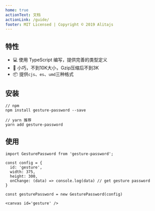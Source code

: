 ```yaml
---
home: true
actionText: 文档
actionLink: /guide/
footer: MIT Licensed | Copyright © 2019 Alitajs
---
```


## 特性

- 💻 使用 TypeScript 编写，提供完善的类型定义
- 🚀 小巧，不到10K大小，Gzip压缩后不到3K
- 📦 提供`cjs`、`es`、`umd`三种格式

## 安装

```
// npm
npm install gesture-password --save

// yarn 推荐
yarn add gesture-password
```

## 使用

```
import GesturePassword from 'gesture-password';

const config = {
  id: 'gesture',
  width: 375,
  height: 300,
  onChange: (data) => console.log(data) // get gesture password
}

const gesturePassword = new GesturePassword(config)

<canvas id='gesture' />
```
